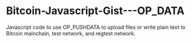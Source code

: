 # Bitcoin-Javascript-Gist---OP_DATA
Javascript code to use OP_PUSHDATA to upload files or write plain text to Bitcoin mainchain, test network, and regtest network.